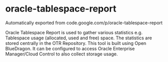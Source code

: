 # oracle-tablespace-report
Automatically exported from code.google.com/p/oracle-tablespace-report

Oracle Tablespace Report is used to gather various statistics e.g. Tablespace usage (allocated, used and free) space. 
The statistics are stored centrally in the OTR Repository. This tool is built using Open BlueDragon. It can be configured 
to access Oracle Enterprise Manager/Cloud Control to also collect storage usage.

